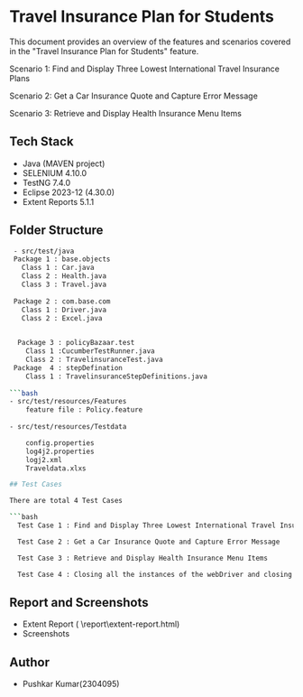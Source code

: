 
# Travel Insurance Plan for Students

This document provides an overview of the features and scenarios covered in the "Travel Insurance Plan for Students" feature.


Scenario 1: Find and Display Three Lowest International Travel Insurance Plans

Scenario 2: Get a Car Insurance Quote and Capture Error Message

Scenario 3: Retrieve and Display Health Insurance Menu Items


## Tech Stack

- Java (MAVEN project)
- SELENIUM 4.10.0
- TestNG 7.4.0
- Eclipse 2023-12 (4.30.0)
- Extent Reports 5.1.1


## Folder Structure

```bash
 - src/test/java
 Package 1 : base.objects
   Class 1 : Car.java
   Class 2 : Health.java
   Class 3 : Travel.java
   
 Package 2 : com.base.com
   Class 1 : Driver.java
   Class 2 : Excel.java

 
  Package 3 : policyBazaar.test
    Class 1 :CucumberTestRunner.java
    Class 2 : TravelinsuranceTest.java
 Package  4 : stepDefination
    Class 1 : TravelinsuranceStepDefinitions.java
    
```bash
- src/test/resources/Features
    feature file : Policy.feature
    
- src/test/resources/Testdata

	config.properties
	log4j2.properties
	logj2.xml
	Traveldata.xlxs	

## Test Cases

There are total 4 Test Cases

```bash
  Test Case 1 : Find and Display Three Lowest International Travel Insurance Plans
```
```bash
  Test Case 2 : Get a Car Insurance Quote and Capture Error Message 
```
```bash
  Test Case 3 : Retrieve and Display Health Insurance Menu Items
```
```bash
  Test Case 4 : Closing all the instances of the webDriver and closing the Website
```

## Report and Screenshots

- Extent Report ( \report\extent-report.html)
- Screenshots

## Author

- Pushkar Kumar(2304095)